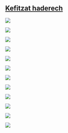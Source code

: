 
## [Kefitzat haderech](https://en.wikipedia.org/wiki/Kefitzat_haderech)



![](images/genomic_prediction_height_corr.jpg)


![](images/pgs_dist_generations.png)

![](images/freq_vs_weight_before_after.png)

![](images/population_size_generations.png)

![](images/male_female_meioses.png)

![](images/meioses_events.png)

![](images/pmf_n_embryos.png)

![](images/embryo_ranks.png)

![](images/embryo_dists.png)

![](images/freq_vs_weight.png)

![](images/genetic_material.png)

![](images/homozygosity_ecdf.png)



